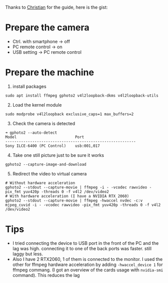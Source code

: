 Thanks to [Christian](https://community.sony.at/t5/tipps-tutorials-faqs/sony-kameras-als-webcam-unter-linux-nutzen-howto/ba-p/3697384) for the guide, here is the gist:

# Prepare the camera
* Ctrl. with smartphone -> off
* PC remote control -> on
* USB setting -> PC remote control

# Prepare the machine
1. install packages
```shell
sudo apt install ffmpeg gphoto2 v4l2loopback-dkms v4l2loopback-utils
```
2. Load the kernel module
```shell
sudo modprobe v4l2loopback exclusive_caps=1 max_buffers=2
```
3. Check the camera is detected
```shell
➜ gphoto2 --auto-detect
Model                          Port                                            
----------------------------------------------------------
Sony ILCE-6400 (PC Control)    usb:001,017
```
4. Take one still picture just to be sure it works
```shell
gphoto2 --capture-image-and-download
```
5. Redirect the video to virtual camera
```shell
# Without hardware acceleration
gphoto2 --stdout --capture-movie | ffmpeg -i - -vcodec rawvideo -pix_fmt yuv420p -threads 0 -f v4l2 /dev/video2
# With hardware acceleration (I have a NVIDIA RTX 2060)
gphoto2 --stdout --capture-movie | ffmpeg -hwaccel nvdec -c:v mjpeg_cuvid -i - -vcodec rawvideo -pix_fmt yuv420p -threads 0 -f v4l2 /dev/video2
```

# Tips
* I tried connecting the device to USB port in the front of the PC and the lag was high. connecting it to one of the back ports was faster. still laggy but less.
* Also I have 2 RTX2060, 1 of them is connected to the monitor. I used the other for ffmpeg hardware acceleration by adding `-hwaccel_device 1` for ffmpeg commang. (I got an overview of the cards usage with `nvidia-smi` command). This reduces the lag
